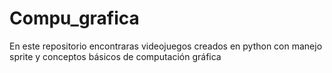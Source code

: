# Compu_grafica

En este repositorio encontraras videojuegos creados en python
con manejo sprite y conceptos básicos de computación gráfica
